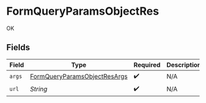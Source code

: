 # FormQueryParamsObjectRes

OK


## Fields

| Field                                                                                   | Type                                                                                    | Required                                                                                | Description                                                                             |
| --------------------------------------------------------------------------------------- | --------------------------------------------------------------------------------------- | --------------------------------------------------------------------------------------- | --------------------------------------------------------------------------------------- |
| `args`                                                                                  | [FormQueryParamsObjectResArgs](../../models/operations/FormQueryParamsObjectResArgs.md) | :heavy_check_mark:                                                                      | N/A                                                                                     |
| `url`                                                                                   | *String*                                                                                | :heavy_check_mark:                                                                      | N/A                                                                                     |